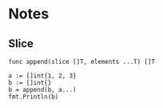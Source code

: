 # Notes

## Slice
```
func append(slice []T, elements ...T) []T
```

```
a := []int{1, 2, 3}
b := []int{}
b = append(b, a...)
fmt.Println(b)
```